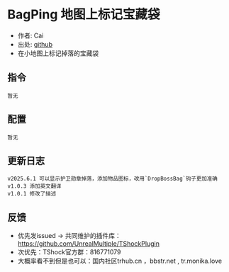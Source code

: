 # BagPing 地图上标记宝藏袋

- 作者: Cai
- 出处: [github](https://github.com/THEXN/CaiPlugins)
- 在小地图上标记掉落的宝藏袋

## 指令

```
暂无
```

## 配置

```
暂无
```

## 更新日志

```
v2025.6.1 可以显示护卫勋章掉落，添加物品图标，改用`DropBossBag`钩子更加准确
v1.0.3 添加英文翻译
v1.0.1 修改了描述
```

## 反馈
- 优先发issued -> 共同维护的插件库：https://github.com/UnrealMultiple/TShockPlugin
- 次优先：TShock官方群：816771079
- 大概率看不到但是也可以：国内社区trhub.cn ，bbstr.net , tr.monika.love